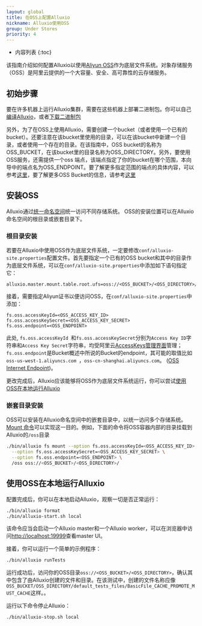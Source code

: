 ```yaml
---
layout: global
title: 在OSS上配置Alluxio
nickname: Alluxio使用OSS
group: Under Stores
priority: 4
---
```


* 内容列表
{:toc}

该指南介绍如何配置Alluxio以使用[Aliyun OSS](http://www.aliyun.com/product/oss/?lang=en)作为底层文件系统。对象存储服务（OSS）是阿里云提供的一个大容量、安全、高可靠性的云存储服务。

## 初始步骤

要在许多机器上运行Alluxio集群，需要在这些机器上部署二进制包。你可以自己[编译Alluxio](Building-Alluxio-From-Source.html)，或者[下载二进制包](Running-Alluxio-Locally.html)

另外，为了在OSS上使用Alluxio，需要创建一个bucket（或者使用一个已有的bucket）。还要注意在该bucket里使用的目录，可以在该bucket中新建一个目录，或者使用一个存在的目录。在该指南中，OSS bucket的名称为OSS_BUCKET，在该bucket里的目录名称为OSS_DIRECTORY。另外，要使用OSS服务，还需提供一个oss 端点，该端点指定了你的bucket在哪个范围，本向导中的端点名为OSS_ENDPOINT。要了解更多指定范围的端点的具体内容，可以参考[这里](http://intl.aliyun.com/docs#/pub/oss_en_us/product-documentation/domain-region)，要了解更多OSS Bucket的信息，请参考[这里](http://intl.aliyun.com/docs#/pub/oss_en_us/product-documentation/function&bucket)

## 安装OSS

Alluxio通过[统一命名空间](Unified-and-Transparent-Namespace.html)统一访问不同存储系统。 OSS的安装位置可以在Alluxio命名空间的根目录或嵌套目录下。

### 根目录安装

若要在Alluxio中使用OSS作为底层文件系统，一定要修改`conf/alluxio-site.properties`配置文件。首先要指定一个已有的OSS bucket和其中的目录作为底层文件系统，可以在`conf/alluxio-site.properties`中添加如下语句指定它：

```
alluxio.master.mount.table.root.ufs=oss://<OSS_BUCKET>/<OSS_DIRECTORY>/
```

接着，需要指定Aliyun证书以便访问OSS，在`conf/alluxio-site.properties`中添加：

```
fs.oss.accessKeyId=<OSS_ACCESS_KEY_ID>
fs.oss.accessKeySecret=<OSS_ACCESS_KEY_SECRET>
fs.oss.endpoint=<OSS_ENDPOINT>
```

此处, `fs.oss.accessKeyId `和`fs.oss.accessKeySecret`分别为`Access Key ID`字符串和`Access Key Secret`字符串，均受阿里云[AccessKeys管理界面](https://ak-console.aliyun.com)管理；`fs.oss.endpoint`是Bucket概述中所说的Bucket的endpoint，其可能的取值比如`oss-us-west-1.aliyuncs.com `，`oss-cn-shanghai.aliyuncs.com`。
([OSS Internet Endpoint](https://intl.aliyun.com/help/doc-detail/31837.htm))。

更改完成后，Alluxio应该能够将OSS作为底层文件系统运行，你可以尝试[使用OSS在本地运行Alluxio](#running-alluxio-locally-with-s3)

### 嵌套目录安装

OSS可以安装在Alluxio命名空间中的嵌套目录中，以统一访问多个存储系统。 
[Mount 命令](Command-Line-Interface.html#mount)可以实现这一目的。例如，下面的命令将OSS容器内部的目录挂载到Alluxio的`/oss`目录

```bash 
./bin/alluxio fs mount --option fs.oss.accessKeyId=<OSS_ACCESS_KEY_ID> \
  --option fs.oss.accessKeySecret=<OSS_ACCESS_KEY_SECRET> \
  --option fs.oss.endpoint=<OSS_ENDPOINT> \
  /oss oss://<OSS_BUCKET>/<OSS_DIRECTORY>/
```

## 使用OSS在本地运行Alluxio

配置完成后，你可以在本地启动Alluxio，观察一切是否正常运行：

```bash
./bin/alluxio format
./bin/alluxio-start.sh local
```

该命令应当会启动一个Alluxio master和一个Alluxio worker，可以在浏览器中访问[http://localhost:19999](http://localhost:19999)查看master UI。

接着，你可以运行一个简单的示例程序：

```bash
./bin/alluxio runTests
```

运行成功后，访问你的OSS目录`oss://<OSS_BUCKET>/<OSS_DIRECTORY>`，确认其中包含了由Alluxio创建的文件和目录。在该测试中，创建的文件名称应像`OSS_BUCKET/OSS_DIRECTORY/default_tests_files/BasicFile_CACHE_PROMOTE_MUST_CACHE`这样。。

运行以下命令停止Alluxio：

```bash
./bin/alluxio-stop.sh local
```

